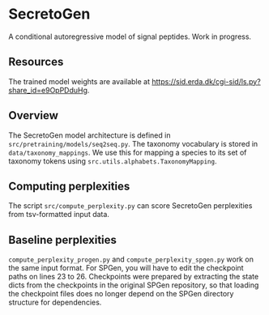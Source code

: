 # SecretoGen


A conditional autoregressive model of signal peptides. Work in progress.


## Resources

The trained model weights are available at https://sid.erda.dk/cgi-sid/ls.py?share_id=e9OpPDduHg.


## Overview

The SecretoGen model architecture is defined in `src/pretraining/models/seq2seq.py`. The taxonomy vocabulary is stored in `data/taxonomy_mappings`. We use this for mapping a species to its set of taxonomy tokens using `src.utils.alphabets.TaxonomyMapping`.

## Computing perplexities

The script `src/compute_perplexity.py` can score SecretoGen perplexities from tsv-formatted input data.


## Baseline perplexities

`compute_perplexity_progen.py` and `compute_perplexity_spgen.py` work on the same input format.
For SPGen, you will have to edit the checkpoint paths on lines 23 to 26. Checkpoints were prepared by extracting the state dicts from the checkpoints in the original SPGen repository, so that loading the checkpoint files does no longer depend on the SPGen directory structure for dependencies.